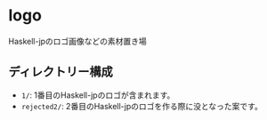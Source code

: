 # logo

Haskell-jpのロゴ画像などの素材置き場

## ディレクトリー構成

- `1/`: 1番目のHaskell-jpのロゴが含まれます。
- `rejected2/`: 2番目のHaskell-jpのロゴを作る際に没となった案です。
